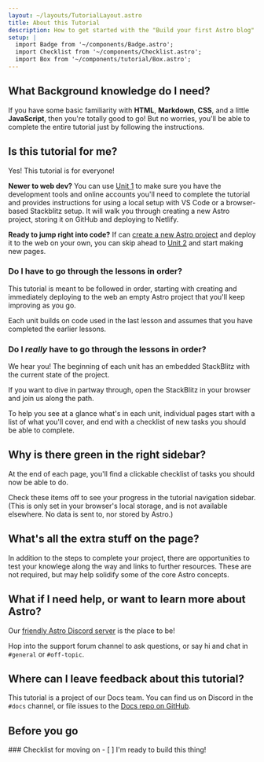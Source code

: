 ```yaml
---
layout: ~/layouts/TutorialLayout.astro
title: About this Tutorial
description: How to get started with the "Build your first Astro blog" tutorial.
setup: |
  import Badge from '~/components/Badge.astro';
  import Checklist from '~/components/Checklist.astro';
  import Box from '~/components/tutorial/Box.astro';
---
```

## What Background knowledge do I need?

If you have some basic familiarity with **HTML**, **Markdown**, **CSS**, and a little **JavaScript**, then you're totally good to go! But no worries, you'll be able to complete the entire tutorial just by following the instructions.

## Is this tutorial for me?

Yes! This tutorial is for everyone!

**Newer to web dev?** You can use [Unit 1](/en/tutorial/1-setup/) to make sure you have the development tools and online accounts you'll need to complete the tutorial and provides instructions for using a local setup with VS Code or a browser-based Stackblitz setup. It will walk you through creating a new Astro project, storing it on GitHub and deploying to Netlify.

**Ready to jump right into code?** If can [create a new Astro project](/en/install/auto/) and deploy it to the web on your own, you can skip ahead to [Unit 2](/en/tutorial/2-pages/) and start making new pages.

### Do I have to go through the lessons in order?

This tutorial is meant to be followed in order, starting with creating and immediately deploying to the web an empty Astro project that you'll keep improving as you go. 

Each unit builds on code used in the last lesson and assumes that you have completed the earlier lessons.

### Do I _really_ have to go through the lessons in order?

We hear you! The beginning of each unit has an embedded StackBlitz with the current state of the project. 

If you want to dive in partway through, open the StackBlitz in your browser and join us along the path.

To help you see at a glance what's in each unit, individual pages start with a list of what you'll cover, and end with a checklist of new tasks you should be able to complete.  

## Why is there green in the right sidebar?

At the end of each page, you'll find a clickable checklist of tasks you should now be able to do.

Check these items off to see your progress in the tutorial navigation sidebar. (This is only set in your browser's local storage, and is not available elsewhere. No data is sent to, nor stored by Astro.) 

## What's all the extra stuff on the page?

In addition to the steps to complete your project, there are opportunities to test your knowlege along the way and links to further resources. These are not required, but may help solidify some of the core Astro concepts.

## What if I need help, or want to learn more about Astro?

Our [friendly Astro Discord server](https://astro.build/chat) is the place to be! 

Hop into the support forum channel to ask questions, or say hi and chat in `#general` or `#off-topic`.

## Where can I leave feedback about this tutorial?

This tutorial is a project of our Docs team. You can find us on Discord in the `#docs` channel, or file issues to the [Docs repo on GitHub](https://withastro/astro/docs/issues). 

## Before you go

<Box icon="check-list">
### Checklist for moving on

<Checklist>
- [ ] I'm ready to build this thing!
</Checklist>
</Box>
